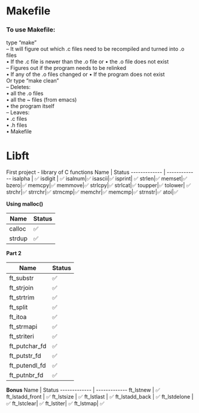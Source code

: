 # Makefile
<h3> To use Makefile: </h3>

type “make” <br/>
– It will figure out which .c files need to be
recompiled and turned into .o files <br/>
• If the .c file is newer than the .o file or
• the .o file does not exist <br/>
– Figures out if the program needs to be relinked <br/>
• If any of the .o files changed or
• If the program does not exist
<br/>
Or type “make clean” <br/>
– Deletes: <br/>
• all the .o files <br/>
• all the ~ files (from emacs) <br/>
• the program itself <br/>
– Leaves:<br/>
• .c files<br/>
• .h files<br/>
• Makefile<br/>

# Libft
First project - library of C functions
Name  | Status
------------- | -------------
isalpha     |  ✅ 
isdigit   |  ✅ 
isalnum|✅ 
isascii|✅ 
isprint| ✅ 
strlen|✅ 
memset|✅ 
bzero|✅ 
memcpy|✅ 
memmove|✅ 
strlcpy|✅ 
strlcat|✅ 
toupper|✅ 
tolower| ✅ 
strchr|✅ 
strrchr|✅ 
strncmp|✅ 
memchr|✅ 
memcmp|✅ 
strnstr|✅ 
atoi|✅ 

**Using malloc()**

Name  | Status
------------- | -------------
calloc    |  ✅ 
strdup   | ✅ 

**Part 2**

Name  | Status
------------- | -------------
ft_substr    |  ✅ 
ft_strjoin   | ✅ 
ft_strtrim  | ✅ 
ft_split  | ✅ 
ft_itoa  | ✅ 
ft_strmapi   |✅  
ft_striteri  | ✅ 
ft_putchar_fd  | ✅ 
ft_putstr_fd  | ✅ 
ft_putendl_fd| ✅ 
ft_putnbr_fd| ✅ 


**Bonus**
Name  | Status
------------- | -------------
ft_lstnew   |  ✅ 
ft_lstadd_front   | ✅ 
ft_lstsize | ✅ 
ft_lstlast | ✅ 
ft_lstadd_back  | ✅ 
ft_lstdelone | ✅ 
ft_lstclear| ✅ 
ft_lstiter| ✅ 
ft_lstmap| ✅ 
